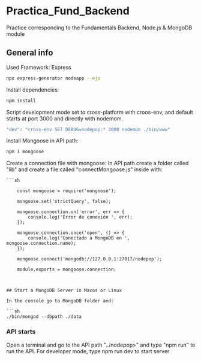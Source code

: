 # Practica_Fund_Backend
Practice corresponding to the Fundamentals Backend, Node.js &amp; MongoDB module



## General info
Used Framework: Express

```sh
npx express-generator nodeapp --ejs
```

Install dependencies:

```sh
npm install 
```

Script development mode set to cross-platform with croos-env, and default starts at port 3000 and directly with nodemom.

```sh
"dev": "cross-env SET DEBUG=nodepop:* 3000 nodemon ./bin/www"
```

Install Mongoose in API path:
```sh
npm i mongoose
```

Create a connection file with mongoose:
    In API path create a folder called "lib" and create a file called "connectMongoose.js" inside with:
    
    ```sh

        const mongoose = require('mongoose');

        mongoose.set('strictQuery', false);

        mongoose.connection.on('error', err => {
            console.log('Error de conexión ', err);
        });

        mongoose.connection.once('open', () => {
            console.log('Conectado a MongoDB en ', mongoose.connection.name);
        });

        mongoose.connect('mongodb://127.0.0.1:27017/nodepop');

        module.exports = mongoose.connection;

```


## Start a MongoDB Server in Macos or Linux

In the console go to MongoDB folder and:

```sh
./bin/mongod --dbpath ./data
```

### API starts

Open a terminal and go to the API path "../nodepop>" and type "npm run" to run the API.
For developer mode, type npm run dev to start server


